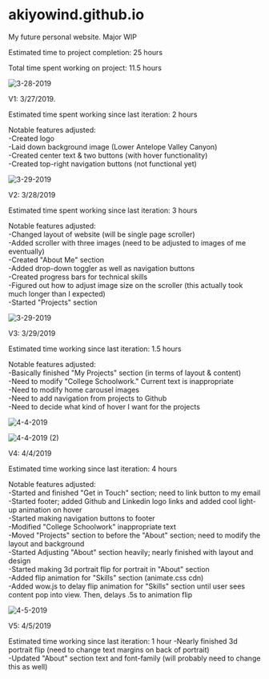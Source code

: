 # akiyowind.github.io
My future personal website. Major WIP

Estimated time to project completion: 25 hours

Total time spent working on project: 11.5 hours

![3-28-2019](https://user-images.githubusercontent.com/14877762/55217822-ac20a480-51bd-11e9-81b3-9a9b4c22fab9.png)

V1: 3/27/2019.

Estimated time spent working since last iteration: 2 hours

Notable features adjusted:  
-Created logo  
-Laid down background image (Lower Antelope Valley Canyon)  
-Created center text & two buttons (with hover functionality)  
-Created top-right navigation buttons (not functional yet)  


![3-29-2019](https://user-images.githubusercontent.com/14877762/55218013-1afdfd80-51be-11e9-88e7-195d3a4eda2a.png)

V2: 3/28/2019

Estimated time spent working since last iteration: 3 hours

Notable features adjusted:  
-Changed layout of website (will be single page scroller)  
-Added scroller with three images (need to be adjusted to images of me eventually)  
-Created "About Me" section  
-Added drop-down toggler as well as navigation buttons  
-Created progress bars for technical skills  
-Figured out how to adjust image size on the scroller (this actually took much longer than I expected)  
-Started "Projects" section  

![3-29-2019](https://user-images.githubusercontent.com/14877762/55273860-09842680-528e-11e9-9e89-84e0c600ea4b.png)

V3: 3/29/2019

Estimated time working since last iteration: 1.5 hours

Notable features adjusted:  
-Basically finished "My Projects" section (in terms of layout & content)  
-Need to modify "College Schoolwork." Current text is inappropriate  
-Need to modify home carousel images  
-Need to add navigation from projects to Github  
-Need to decide what kind of hover I want for the projects  

![4-4-2019](https://user-images.githubusercontent.com/14877762/55649841-f646ee80-5798-11e9-919e-786cda4ce123.PNG)

![4-4-2019 (2)](https://user-images.githubusercontent.com/14877762/55649857-fe9f2980-5798-11e9-893e-5b4a87f5b9a9.PNG)

V4: 4/4/2019

Estimated time working since last iteration: 4 hours

Notable features adjusted:  
-Started and finished "Get in Touch" section; need to link button to my email  
-Started footer; added Github and Linkedin logo links and added cool light-up animation on hover  
-Started making navigation buttons to footer  
-Modified "College Schoolwork" inappropriate text  
-Moved "Projects" section to before the "About" section; need to modify the layout and background  
-Started Adjusting "About" section heavily; nearly finished with layout and design  
-Started making 3d portrait flip for portrait in "About" section  
-Added flip animation for "Skills" section (animate.css cdn)  
-Added wow.js to delay flip animation for "Skills" section until user sees content pop into view. Then, delays .5s to animation flip

![4-5-2019](https://user-images.githubusercontent.com/14877762/55664606-74c97d80-57e5-11e9-8135-062fe62480b0.PNG)

V5: 4/5/2019

Estimated time working since last iteration: 1 hour
-Nearly finished 3d portrait flip (need to change text margins on back of portrait)  
-Updated "About" section text and font-family (will probably need to change this as well)  


